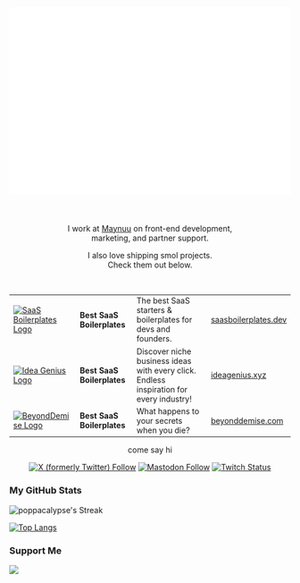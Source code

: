 <div align="center">
  <a href="https://saasboilerplates.dev/?ref=gh" target="_blank">
    <img src="https://raw.githubusercontent.com/poppacalypse/poppacalypse/master/welcome.svg" width="800" height="auto">
  </a>
</div>

<br/>
<br/>

<div align="center">
  <p>I work at <a href="https://maynuu.com">Maynuu</a> on front-end development,
    <br/> marketing, and partner support.
  </p>

  <p>I also love shipping smol projects.
    <br/>Check them out below.
  </p>
</div>

<br/>

<div align="center">

|                                                                                                                                                                                                                              |                            |                                                                                         |                                                      |
| :--------------------------------------------------------------------------------------------------------------------------------------------------------------------------------------------------------------------------- | :------------------------- | :-------------------------------------------------------------------------------------- | :--------------------------------------------------- |
| <a href="https://saasboilerplates.dev" target="_blank"><img height="50px" src="https://saasboilerplates.dev/favicons/logo.svg" alt="SaaS Boilerplates Logo" /></a>                                                           | **Best SaaS Boilerplates** | The best SaaS starters & boilerplates for devs and founders.                            | [saasboilerplates.dev](https://saasboilerplates.dev) |
| <a href="https://ideagenius.xyz" target="_blank"><img height="50px" width="50px" src="https://ideagenius.xyz/assets/logo-1e1147f98146dcd7b9b15c88f8bc720e08727df7b2b02d95a54bb0fe0c0abb74.png" alt="Idea Genius Logo" /></a> | **Best SaaS Boilerplates** | Discover niche business ideas with every click. Endless inspiration for every industry! | [ideagenius.xyz](https://ideagenius.xyz)             |
| <a href="https://beyonddemise.com" target="_blank"><img height="50px" src="https://www.beyonddemise.com/assets/images/Logo.png" alt="BeyondDemise Logo" /></a>                                                               | **Best SaaS Boilerplates** | What happens to your secrets when you die?                                              | [beyonddemise.com](https://beyonddemise.com)         |

</div>

<div align="center">
  <p>come say hi</p>
  <a href="https://x.com/poppacalypse" target="_blank">
    <img src="https://img.shields.io/twitter/follow/poppacalypse?style=for-the-badge&logo=x&logoColor=%23ffffff&label=Twitter%206.6K&labelColor=%231a1b27%20&color=%231a1b27%20" alt="X (formerly Twitter) Follow"></a>
  <a href="https://alpaca.gold/@poppacalypse" target="_blank">
    <img src="https://img.shields.io/mastodon/follow/109646489759073442?color=37bcae&labelColor=1a1b27&domain=https%3A%2F%2Falpaca.gold&logo=mastodon&style=for-the-badge&label=Mastodon" alt="Mastodon Follow"></a>
  <a href="https://twitch.tv/poppacalypse" target="_blank">
    <img src="https://img.shields.io/twitch/status/poppacalypse?logo=twitchsx&style=for-the-badge&color=37bcae&labelColor=1a1b27&label=TWITCH+STATUS" alt="Twitch Status"></a>
</div>

### My GitHub Stats

![poppacalypse's Streak](https://github-readme-streak-stats.herokuapp.com/?user=poppacalypse&theme=tokyonight&hide_border=true)

</div>

[![Top Langs](https://github-readme-stats-rho-eight-18.vercel.app/api/top-langs/?username=poppacalypse&layout=pie&theme=tokyonight&hide_border=true)](https://github.com/poppacalypse/github-readme-stats)

### Support Me

<a href="https://www.buymeacoffee.com/poppacalypse"><img src="https://cdn.buymeacoffee.com/buttons/v2/default-yellow.png" width="200" /></a>
